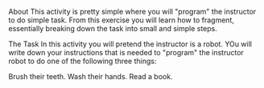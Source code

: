 About
This activity is pretty simple where you will "program" the instructor to do simple task. From this exercise you will learn how to fragment, essentially breaking down the task into small and simple steps.

The Task
In this activity you will pretend the instructor is a robot. YOu will write down your instructions that is needed to "program" the instructor robot to do one of the following three things:

Brush their teeth.
Wash their hands.
Read a book.

